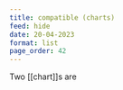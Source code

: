 ```yaml
---
title: compatible (charts)
feed: hide
date: 20-04-2023
format: list
page_order: 42
---
```



Two [[chart]]s are 